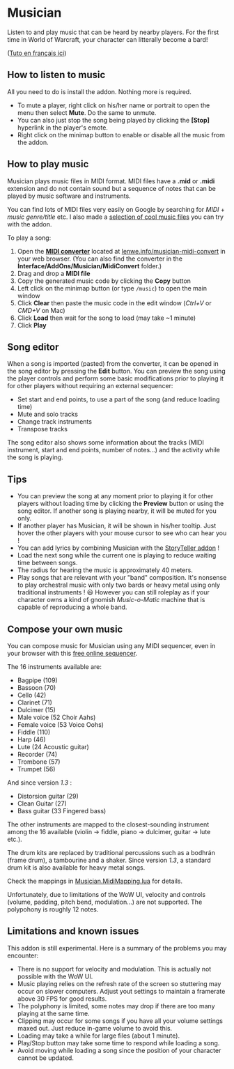 Musician
========
Listen to and play music that can be heard by nearby players. For the first time in World of Warcraft, your character can litterally become a bard!

([Tuto en français ici](https://www.lenwe.info/guide-musician/))

How to listen to music
----------------------
All you need to do is install the addon. Nothing more is required.

* To mute a player, right click on his/her name or portrait to open the menu then select **Mute**. Do the same to unmute.
* You can also just stop the song being played by clicking the **[Stop]** hyperlink in the player's emote.
* Right click on the minimap button to enable or disable all the music from the addon.

How to play music
-----------------
Musician plays music files in MIDI format. MIDI files have a **.mid** or **.midi** extension and do not contain sound but a sequence of notes that can be played by music software and instruments.

You can find lots of MIDI files very easily on Google by searching for *MIDI* + *music genre/title* etc. I also made a [selection of cool music files](https://www.dropbox.com/sh/6ypecquora72sne/AADAS0HnHS142bhpMNurRfX8a?dl=0) you can try with the addon.

To play a song:

1. Open the [**MIDI converter**](https://www.lenwe.info/musician-midi-convert/) located at [lenwe.info/musician-midi-convert](https://www.lenwe.info/musician-midi-convert/) in your web browser. (You can also find the converter in the **Interface/AddOns/Musician/MidiConvert** folder.)
2. Drag and drop a **MIDI file**
3. Copy the generated music code by clicking the **Copy** button
4. Left click on the minimap button (or type `/music`) to open the main window
5. Click **Clear** then paste the music code in the edit window (*Ctrl+V* or *CMD+V* on Mac)
6. Click **Load** then wait for the song to load (may take ~1 minute)
7. Click **Play**

Song editor
-----------
When a song is imported (pasted) from the converter, it can be opened in the song editor by pressing the **Edit** button. You can preview the song using the player controls and perform some basic modifications prior to playing it for other players without requiring an external sequencer:

* Set start and end points, to use a part of the song (and reduce loading time)
* Mute and solo tracks
* Change track instruments
* Transpose tracks

The song editor also shows some information about the tracks (MIDI instrument, start and end points, number of notes...) and the activity while the song is playing.

Tips
----
* You can preview the song at any moment prior to playing it for other players without loading time by clicking the **Preview** button or using the song editor. If another song is playing nearby, it will be muted for you only.
* If another player has Musician, it will be shown in his/her tooltip. Just hover the other players with your mouse cursor to see who can hear you !
* You can add lyrics by combining Musician with the [StoryTeller addon](https://www.lenwe.info/story-teller) !
* Load the next song while the current one is playing to reduce waiting time between songs.
* The radius for hearing the music is approximately 40 meters.
* Play songs that are relevant with your "band" composition. It's nonsense to play orchestral music with only two bards or heavy metal using only traditional instruments ! 😃 However you can still roleplay as if your character owns a kind of gnomish *Music-o-Matic* machine that is capable of reproducing a whole band.

Compose your own music
----------------------
You can compose music for Musician using any MIDI sequencer, even in your browser with this [free online sequencer](https://onlinesequencer.net/).

The 16 instruments available are:

* Bagpipe (109)
* Bassoon (70)
* Cello (42)
* Clarinet (71)
* Dulcimer (15)
* Male voice (52 Choir Aahs)
* Female voice (53 Voice Oohs)
* Fiddle (110)
* Harp (46)
* Lute (24 Acoustic guitar)
* Recorder (74)
* Trombone (57)
* Trumpet (56)

And since version *1.3* :

* Distorsion guitar (29)
* Clean Guitar (27)
* Bass guitar (33 Fingered bass)

The other instruments are mapped to the closest-sounding instrument among the 16 available (violin → fiddle, piano → dulcimer, guitar → lute etc.).

The drum kits are replaced by traditional percussions such as a bodhrán (frame drum), a tambourine and a shaker. Since version *1.3*, a standard drum kit is also available for heavy metal songs.

Check the mappings in [Musician.MidiMapping.lua](https://github.com/LenweSaralonde/Musician/blob/master/constants/Musician.MidiMapping.lua) for details.

Unfortunately, due to limitations of the WoW UI, velocity and controls (volume, padding, pitch bend, modulation...) are not supported. The polypohony is roughly 12 notes.

Limitations and known issues
----------------------------
This addon is still experimental. Here is a summary of the problems you may encounter:

* There is no support for velocity and modulation. This is actually not possible with the WoW UI.
* Music playing relies on the refresh rate of the screen so stuttering may occur on slower computers. Adjust yout settings to maintain a framerate above 30 FPS for good results.
* The polyphony is limited, some notes may drop if there are too many playing at the same time.
* Clipping may occur for some songs if you have all your volume settings maxed out. Just reduce in-game volume to avoid this.
* Loading may take a while for large files (about 1 minute).
* Play/Stop button may take some time to respond while loading a song.
* Avoid moving while loading a song since the position of your character cannot be updated.

